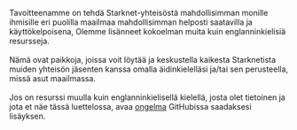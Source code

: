 Tavoitteenamme on tehdä Starknet-yhteisöstä mahdollisimman monille ihmisille eri puolilla maailmaa mahdollisimman helposti saatavilla ja käyttökelpoisena, Olemme lisänneet kokoelman muita kuin englanninkielisiä resursseja.\
\
Nämä ovat paikkoja, joissa voit löytää ja keskustella kaikesta Starknetista muiden yhteisön jäsenten kanssa omalla äidinkielelläsi ja/tai sen perusteella, missä asut maailmassa. \
\
Jos on resurssi muulla kuin englanninkielisellä kielellä, josta olet tietoinen ja jota et näe tässä luettelossa, avaa [ongelma](https://github.com/starknet-io/starknet-website/issues) GitHubissa saadaksesi lisäyksen.